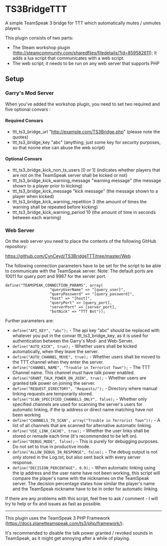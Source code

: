 # TS3BridgeTTT

A simple TeamSpeak 3 bridge for TTT which automatically mutes / unmutes players.

This plugin consists of two parts:

- The Steam workshop plugin (http://steamcommunity.com/sharedfiles/filedetails/?id=859582611); it adds a lua script that communicates with a web script.
- The web script; it needs to be run on any web server that supports PHP

## Setup

### Garry's Mod Server

When you've added the workshop plugin, you need to set two required and five optional convars :

#### Required Convars

- ttt_ts3_bridge_url "http://example.com/TS3Bridge.php" (please note the quotes)
- ttt_ts3_bridge_key "abc" (anything; just some key for security purposes, so that noone else can abuse the web script)


#### Optional Convars

- ttt_ts3_bridge_kick_non_ts_users [0 or 1] (indicates whether players that are not on the TeamSpeak server shall be kicked or not)
- ttt_ts3_bridge_kick_warning_message "warning message" (the message shown to a player prior to kicking)
- ttt_ts3_bridge_kick_message "kick message" (the message shown to a player when kicked)
- ttt_ts3_bridge_kick_warning_repetition 3 (the amount of times the warning shall be repeated before kicking)
- ttt_ts3_bridge_kick_warning_period 10 (the amount of time in seconds between each warning)

### Web Server

On the web server you need to place the contents of the following GitHub repository:

https://github.com/CynCeyd/TS3BridgeTTT/tree/master/Web

The following connection parameters have to be set for the script to be able to communicate with the TeamSpeak server. Note: The default ports are 10011 for query port and 9987 for the server port.

    define("TEAMSPEAK_CONNECTION_PARAMS", array(
                    	"queryUserName" => "[query_user]",
                    	"queryPassword" => "[query_password]",
                    	"host" => "[host]",
                    	"queryPort" => [query_port],
                    	"serverPort" => [server_port],
                    	"botNick" => "TTT Bot"));
Further parameters are:
- `define("API_KEY", "abc");` - The api key "abc" should be replaced with whatever you put in the convar ttt_ts3_bridge_key, as it is used for authentication between the Garry's Mod- and Web-Server.
- `define("AUTO_KICK", true);` - Whether users shall be kicked automatically, when they leave the server.
- `define("AUTO_CHANNEL_MOVE", true);` - Whether users shall be moved to the TTT channel when they enter the server.
- `define("CHANNEL_NAME", "Trouble in Terrorist Town");` - The TTT Channel name. This channel must have talk power enabled.
- `define("GRANT_TALK_POWER_ON_JOIN", true);` - Whether users are granted talk power on joining the server.
- `define("REQUEST_DIRECTORY", "Requests/");` - Directory where manual linking requests are temporarily stored.
- `define("SCAN_SPECIFIED_CHANNELS_ONLY", false);` - Whether only specified channels are used for scanning the server's users for automatic linking, if the ip address or direct name matching have not been working
- `define("CHANNELS_TO_SCAN", array("Trouble in Terrorist Town"));` - A list of all channels that are scanned for alternative automatic linking.
- `define("USE_LINK_CACHE", true);` - Whether the user links shall be stored or remade each time (it's recommended to be left on).
- `define("DEBUG_MODE", false);` - This is purely for debugging purposes. Do not set to true in productive mode.
- `define("ALLOW_DEBUG_IN_RESPONSE", false);` - The debug output is not only stored in the Log.txt, but also sent back with every server response.
- `define("DECISION_PERCENTAGE", 0.9);` - When automatic linking using the ip address and the user name have not been working, this script will compare the player's name with the nicknames on the TeamSpeak server. The decision percentage states how similar the player's name and the TeamSpeak nickname have to be in order for automatic linking.

If there are any problems with this script, feel free to ask / comment - I will try to help or fix and issues as fast as possible.

-----------------
This plugin uses the TeamSpeak 3 PHP Framework (https://docs.planetteamspeak.com/ts3/php/framework/).

It's recommended to disable the talk power granted / revoked sounds in TeamSpeak, as it might get annoying after a while of playing.


